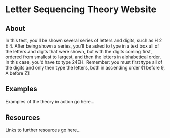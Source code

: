 <!DOCTYPE html>
<html>
<head>
    <title>Letter Sequencing Theory Website</title>
    <link rel="stylesheet" type="text/css" href="styles.css">
</head>
<body>
    <div class="container">
        <h1>Letter Sequencing Theory Website</h1>
        <h2>About</h2>
        <p>In this test, you'll be shown several series of letters and digits, such as H 2 E 4. 
           After being shown a series, you'll be asked to type in a text box all of the letters and digits that were shown, 
           but with the digits coming first, ordered from smallest to largest, and then the letters in alphabetical order. 
           In this case, you'd have to type 24EH. Remember: you must first type all of the digits and only then type the letters, 
           both in ascending order (1 before 9, A before Z)!</p>
        <h2>Examples</h2>
        <p>Examples of the theory in action go here...</p>
        <h2>Resources</h2>
        <p>Links to further resources go here...</p>
    </div>
</body>
</html>

